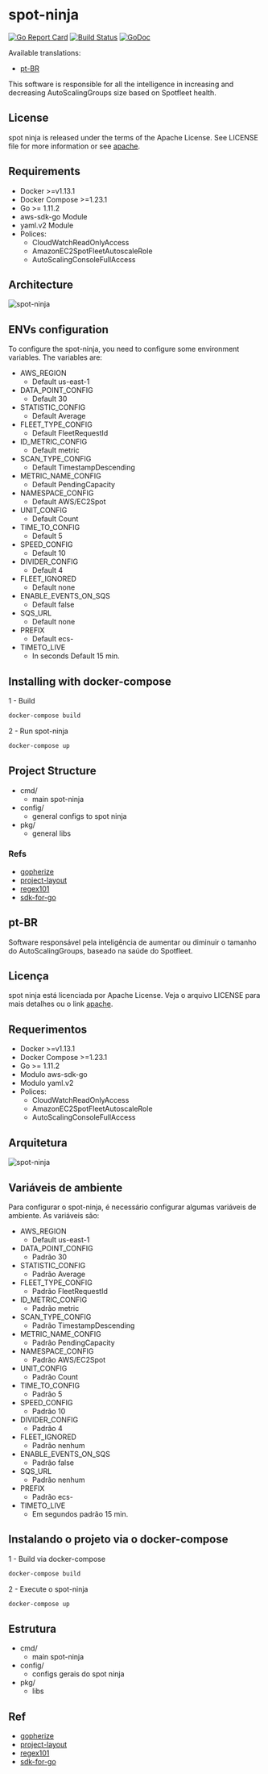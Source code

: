 # spot-ninja

[![Go Report Card](https://goreportcard.com/badge/github.com/getninjas/spot-ninja)](https://goreportcard.com/report/github.com/getninjas/spot-ninja)
[![Build Status](https://travis-ci.org/getninjas/spot-ninja.svg?branch=master)](https://travis-ci.org/getninjas/spot-ninja)
[![GoDoc](https://godoc.org/github.com/getninjas/spot-ninja?status.svg)](https://godoc.org/github.com/getninjas/spot-ninja)

Available translations:

- [pt-BR](#pt-bR)

This software is responsible for all the intelligence in increasing and decreasing AutoScalingGroups size based on Spotfleet health.

## License

spot ninja is released under the terms of the Apache License. See LICENSE file for more information or see [apache](https://www.apache.org/licenses/LICENSE-2.0).

## Requirements

- Docker >=v1.13.1
- Docker Compose >=1.23.1
- Go >= 1.11.2
- aws-sdk-go Module
- yaml.v2 Module
- Polices:
  - CloudWatchReadOnlyAccess
  - AmazonEC2SpotFleetAutoscaleRole
  - AutoScalingConsoleFullAccess

## Architecture

![spot-ninja](assets/spot_EN-US.png)

## ENVs configuration

To configure the spot-ninja, you need to configure some environment variables. The variables are:

- AWS_REGION
  - Default us-east-1
- DATA_POINT_CONFIG
  - Default 30
- STATISTIC_CONFIG
  - Default Average
- FLEET_TYPE_CONFIG
  - Default FleetRequestId
- ID_METRIC_CONFIG
  - Default metric
- SCAN_TYPE_CONFIG
  - Default TimestampDescending
- METRIC_NAME_CONFIG
  - Default PendingCapacity
- NAMESPACE_CONFIG
  - Default AWS/EC2Spot
- UNIT_CONFIG
  - Default Count
- TIME_TO_CONFIG
  - Default 5
- SPEED_CONFIG
  - Default 10
- DIVIDER_CONFIG
  - Default 4
- FLEET_IGNORED
  - Default none
- ENABLE_EVENTS_ON_SQS
  - Default false
- SQS_URL
  - Default none
- PREFIX
  - Default ecs-
- TIMETO_LIVE
  - In seconds Default 15 min.

## Installing with docker-compose

1 - Build

```bash
docker-compose build
```

2 - Run spot-ninja

```bash
docker-compose up
```

## Project Structure

- cmd/
  - main spot-ninja
- config/
  - general configs to spot ninja
- pkg/
  - general libs

### Refs

- [gopherize](https://www.gopherize.me/)
- [project-layout](https://github.com/golang-standards/project-layout)
- [regex101](https://regex101.com/r/FwSMp7/1/)
- [sdk-for-go](https://docs.aws.amazon.com/sdk-for-go/api/)

## pt-BR

Software responsável pela inteligência de aumentar ou diminuir o tamanho do AutoScalingGroups, baseado na saúde do Spotfleet.

## Licença

spot ninja está licenciada por Apache License. Veja o arquivo LICENSE para mais detalhes ou o link [apache](https://www.apache.org/licenses/LICENSE-2.0).

## Requerimentos

- Docker >=v1.13.1
- Docker Compose >=1.23.1
- Go >= 1.11.2
- Modulo aws-sdk-go
- Modulo yaml.v2
- Polices:
  - CloudWatchReadOnlyAccess
  - AmazonEC2SpotFleetAutoscaleRole
  - AutoScalingConsoleFullAccess

## Arquitetura

![spot-ninja](assets/spot_PT_BR.png)

## Variáveis de ambiente

Para configurar o spot-ninja, é necessário configurar algumas variáveis de ambiente. As variáveis são:

- AWS_REGION
  - Default us-east-1
- DATA_POINT_CONFIG
  - Padrão 30
- STATISTIC_CONFIG
  - Padrão Average
- FLEET_TYPE_CONFIG
  - Padrão FleetRequestId
- ID_METRIC_CONFIG
  - Padrão metric
- SCAN_TYPE_CONFIG
  - Padrão TimestampDescending
- METRIC_NAME_CONFIG
  - Padrão PendingCapacity
- NAMESPACE_CONFIG
  - Padrão AWS/EC2Spot
- UNIT_CONFIG
  - Padrão Count
- TIME_TO_CONFIG
  - Padrão 5
- SPEED_CONFIG
  - Padrão 10
- DIVIDER_CONFIG
  - Padrão 4
- FLEET_IGNORED
  - Padrão nenhum
- ENABLE_EVENTS_ON_SQS
  - Padrão false
- SQS_URL
  - Padrão nenhum
- PREFIX
  - Padrão ecs-
- TIMETO_LIVE
  - Em segundos padrão 15 min.

## Instalando o projeto via o docker-compose

1 - Build via docker-compose

```bash
docker-compose build
```

2 - Execute o spot-ninja

```bash
docker-compose up
```

## Estrutura

- cmd/
  - main spot-ninja
- config/
  - configs gerais do spot ninja
- pkg/
  - libs

## Ref

- [gopherize](https://www.gopherize.me/)
- [project-layout](https://github.com/golang-standards/project-layout)
- [regex101](https://regex101.com/r/FwSMp7/1/)
- [sdk-for-go](https://docs.aws.amazon.com/sdk-for-go/api/)
